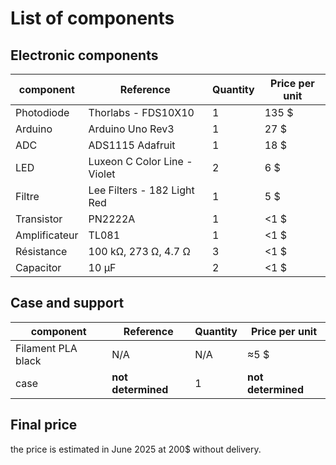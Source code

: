 # List of components

## Electronic components

| component | Reference | Quantity | Price per unit |
|-----------|-----------|----------|---------------|
| Photodiode | Thorlabs - FDS10X10 | 1 | 135 $ |
| Arduino | Arduino Uno Rev3 | 1 | 27 $ |
| ADC | ADS1115 Adafruit | 1 | 18 $ |
| LED | Luxeon C Color Line - Violet | 2 | 6 $ |
| Filtre | Lee Filters - 182 Light Red | 1 | 5 $ |
| Transistor | PN2222A | 1 | <1 $ |
| Amplificateur | TL081 | 1 | <1 $ |
| Résistance | 100 kΩ, 273 Ω, 4.7 Ω | 3 | <1 $ |
| Capacitor | 10 μF | 2 | <1 $ |

## Case and support

| component | Reference | Quantity | Price per unit |
|-----------|-----------|----------|---------------|
| Filament PLA black | N/A |  N/A | ≈5 $ |
| case | **not determined** | 1 | **not determined** |

## Final price

the price is estimated in June 2025 at 200$ without delivery.
